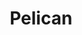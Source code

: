 ---
title: "Pelican"
icon: images/icons/pelican.svg
official_url: https://blog.getpelican.com/
github_path: getpelican/pelican
twitter_username: getpelican
license: AGPL-3.0-only
license_url: "https://github.com/getpelican/pelican/blob/master/LICENSE"
language: Python
taxonomy: ssg
url: /pelican-themes
short_description: "Static site generator that supports Markdown and reST syntax. Simple command-line tool (re)generates HTML, CSS, and JS from your source content."
promotion:
  enable: true
  title: "Convert More Traffic, Easier, With Unbounce"
  content: "Relevant messaging is key to getting more leads, sales, and sign-ups—so give your visitors exactly what they’re looking for with custom-built landing pages."
  button_label: "Try it out"
  button_link: "#"
---